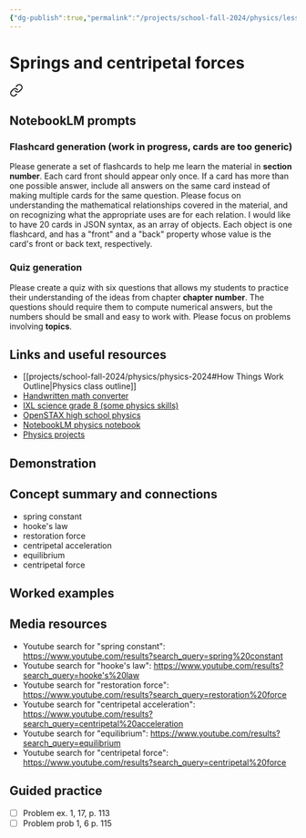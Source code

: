 ```yaml
---
{"dg-publish":true,"permalink":"/projects/school-fall-2024/physics/lesson-physics-springs/","tags":["gardenEntry"]}
---
```



#  Springs and centripetal forces


<div class="transclusion internal-embed is-loaded"><a class="markdown-embed-link" href="/projects/school-fall-2024/physics/physics-2024/#notebook-lm-prompts" aria-label="Open link"><svg xmlns="http://www.w3.org/2000/svg" width="24" height="24" viewBox="0 0 24 24" fill="none" stroke="currentColor" stroke-width="2" stroke-linecap="round" stroke-linejoin="round" class="svg-icon lucide-link"><path d="M10 13a5 5 0 0 0 7.54.54l3-3a5 5 0 0 0-7.07-7.07l-1.72 1.71"></path><path d="M14 11a5 5 0 0 0-7.54-.54l-3 3a5 5 0 0 0 7.07 7.07l1.71-1.71"></path></svg></a><div class="markdown-embed">



## NotebookLM prompts

### Flashcard generation (work in progress, cards are too generic)

Please generate a set of flashcards to help me learn the material in **section number**. Each card front should appear only once. If a card has more than one possible answer, include all answers on the same card instead of making multiple cards for the same question. Please focus on understanding the mathematical relationships covered in the material, and on recognizing what the appropriate uses are for each relation. I would like to have 20 cards in JSON syntax, as an array of objects. Each object is one flashcard, and has a "front" and a "back" property whose value is the card's front or back text, respectively.

### Quiz generation

Please create a quiz with six questions that allows my students to practice their understanding of the ideas from chapter **chapter number**. The questions should require them to compute numerical answers, but the numbers should be small and easy to work with. Please focus on problems involving **topics**.



</div></div>


## Links and useful resources 

- [[projects/school-fall-2024/physics/physics-2024#How Things Work Outline\|Physics class outline]]
- [Handwritten math converter](https://webdemo.myscript.com/views/math/index.html#)
- [IXL science grade 8 (some physics skills)](https://www.ixl.com/science/grade-8)
- [OpenSTAX high school physics](https://openstax.org/books/physics/pages/1-introduction)
- [NotebookLM physics notebook](https://notebooklm.google.com/notebook/94fe29f5-cebb-4621-9e03-d20110b7a978)
- [Physics projects](https://www.sciencebuddies.org/science-fair-projects/science-projects/physics/high-school)

## Demonstration


## Concept summary and connections


- spring constant 
- hooke's law 
- restoration force 
- centripetal acceleration 
- equilibrium 
- centripetal force 

## Worked examples



## Media resources

- Youtube search for "spring constant": https://www.youtube.com/results?search_query=spring%20constant 
- Youtube search for "hooke's law": https://www.youtube.com/results?search_query=hooke's%20law 
- Youtube search for "restoration force": https://www.youtube.com/results?search_query=restoration%20force 
- Youtube search for "centripetal acceleration": https://www.youtube.com/results?search_query=centripetal%20acceleration 
- Youtube search for "equilibrium": https://www.youtube.com/results?search_query=equilibrium 
- Youtube search for "centripetal force": https://www.youtube.com/results?search_query=centripetal%20force 

## Guided practice


- [ ] Problem ex. 1, 17, p. 113  
- [ ] Problem prob 1, 6 p. 115  
